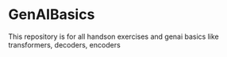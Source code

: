 # GenAIBasics
This repository is for all handson exercises and genai basics like transformers, decoders, encoders 
